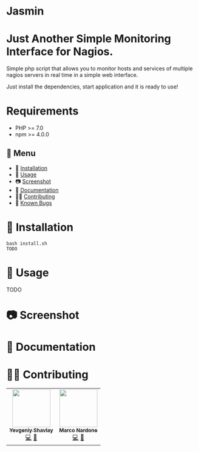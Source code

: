 # Jasmin
Just Another Simple Monitoring Interface for Nagios.
=======================

Simple php script that allows you to monitor hosts and services of multiple nagios servers in real time in a simple web interface.

Just install the dependencies, start application and it is ready to use!


Requirements
============
* PHP >= 7.0
* npm >= 4.0.0


## 📎 Menu
- 🔨 [Installation](#installation)
- 🚀 [Usage](#usage)
- 📷 [Screenshot](#screenshot)
- 📙 [Documentation](#documentation)
- 👷‍♂️ [Contributing](#contributing)  
- 🐛 [Known Bugs](https://github.com/CodingPeaks/h2o/issues)

🔨 Installation
============

    bash install.sh
    TODO

🚀 Usage
=====

TODO

📷 Screenshot
=====

 📙 Documentation
=====

👷‍♂️ Contributing 
=======
<!-- ALL-CONTRIBUTORS-LIST:START -->
<!-- prettier-ignore-start -->
<!-- markdownlint-disable -->
<table>
  <tr>
    <td align="center"><a href="https://github.com/anAverageSlavGuy"><img src="https://avatars.githubusercontent.com/u/55255040?v=4" width="100px" alt=""/><br /><sub><b>Yevgeniy Shavlay</b></sub></a><br /><a href="https://github.com/anAverageSlavGuy" title="Code">💻</a> <a href="https://github.com/anAverageSlavGuy" title="Bug reports">🐛</a></td>
    <td align="center"><a href="https://github.com/CodingPeaks"><img src="https://avatars.githubusercontent.com/u/39136442?v=4" width="100px" alt=""/><br /><sub><b>Marco Nardone</b></sub></a><br /><a href="https://github.com/CodingPeaks" title="Code">💻</a> <a href="https://github.com/CodingPeaks" title="Bug reports">🐛</a></td>
  </tr>
</table>

<!-- markdownlint-enable -->
<!-- prettier-ignore-end -->
<!-- ALL-CONTRIBUTORS-LIST:END -->
